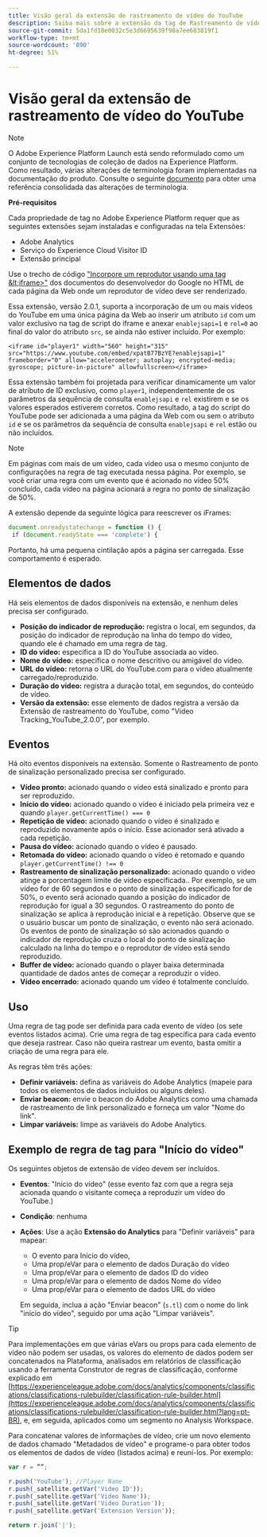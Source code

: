 ```yaml
---
title: Visão geral da extensão de rastreamento de vídeo do YouTube
description: Saiba mais sobre a extensão da tag de Rastreamento de vídeo do YouTube no Adobe Experience Platform.
source-git-commit: 5da1fd18e0032c5e3d6695639f98a7ee683819f1
workflow-type: tm+mt
source-wordcount: '890'
ht-degree: 51%

---
```


# Visão geral da extensão de rastreamento de vídeo do YouTube

>[!NOTE]
>
>O Adobe Experience Platform Launch está sendo reformulado como um conjunto de tecnologias de coleção de dados na Experience Platform. Como resultado, várias alterações de terminologia foram implementadas na documentação do produto. Consulte o seguinte [documento](../../../term-updates.md) para obter uma referência consolidada das alterações de terminologia.

**Pré-requisitos**

Cada propriedade de tag no Adobe Experience Platform requer que as seguintes extensões sejam instaladas e configuradas na tela Extensões:

* Adobe Analytics
* Serviço do Experience Cloud Visitor ID
* Extensão principal

Use o trecho de código [&quot;Incorpore um reprodutor usando uma tag \&lt;iframe\>&quot;](https://developers.google.com/youtube/player_parameters#Manual_IFrame_Embeds) dos documentos do desenvolvedor do Google no HTML de cada página da Web onde um reprodutor de vídeo deve ser renderizado.

Essa extensão, versão 2.0.1, suporta a incorporação de um ou mais vídeos do YouTube em uma única página da Web ao inserir um atributo `id` com um valor exclusivo na tag de script do iframe e anexar `enablejsapi=1` e `rel=0` ao final do valor do atributo `src`, se ainda não estiver incluído. Por exemplo:

`<iframe id="player1" width="560" height="315" src="https://www.youtube.com/embed/xpatB77BzYE?enablejsapi=1" frameborder="0" allow="accelerometer; autoplay; encrypted-media; gyroscope; picture-in-picture" allowfullscreen></iframe>`

Essa extensão também foi projetada para verificar dinamicamente um valor de atributo de ID exclusivo, como `player1`, independentemente de os parâmetros da sequência de consulta `enablejsapi` e `rel` existirem e se os valores esperados estiverem corretos. Como resultado, a tag do script do YouTube pode ser adicionada a uma página da Web com ou sem o atributo `id` e se os parâmetros da sequência de consulta `enablejsapi` e `rel` estão ou não incluídos.

>[!NOTE]
>
>Em páginas com mais de um vídeo, cada vídeo usa o mesmo conjunto de configurações na regra de tag executada nessa página. Por exemplo, se você criar uma regra com um evento que é acionado no vídeo 50% concluído, cada vídeo na página acionará a regra no ponto de sinalização de 50%.

A extensão depende da seguinte lógica para reescrever os iFrames:

```javascript
document.onreadystatechange = function () {
 if (document.readyState === 'complete') {
```

Portanto, há uma pequena cintilação após a página ser carregada. Esse comportamento é esperado.

## Elementos de dados

Há seis elementos de dados disponíveis na extensão, e nenhum deles precisa ser configurado.

* **Posição do indicador de reprodução:** registra o local, em segundos, da posição do indicador de reprodução na linha do tempo do vídeo, quando ele é chamado em uma regra de tag.
* **ID do vídeo:** especifica a ID do YouTube associada ao vídeo.
* **Nome do vídeo:** especifica o nome descritivo ou amigável do vídeo.
* **URL do vídeo:** retorna o URL do YouTube.com para o vídeo atualmente carregado/reproduzido.
* **Duração do vídeo:** registra a duração total, em segundos, do conteúdo de vídeo.
* **Versão da extensão:** esse elemento de dados registra a versão da Extensão de rastreamento do YouTube, como &quot;Video Tracking_YouTube_2.0.0&quot;, por exemplo.

## Eventos

Há oito eventos disponíveis na extensão. Somente o Rastreamento de ponto de sinalização personalizado precisa ser configurado.

* **Vídeo pronto:** acionado quando o vídeo está sinalizado e pronto para ser reproduzido.
* **Início do vídeo:** acionado quando o vídeo é iniciado pela primeira vez e quando `player.getCurrentTime() === 0`
* **Repetição de vídeo:** acionado quando o vídeo é sinalizado e reproduzido novamente após o início. Esse acionador será ativado a cada repetição.
* **Pausa do vídeo:** acionado quando o vídeo é pausado.
* **Retomada do vídeo:** acionado quando o vídeo é retomado e quando `player.getCurrentTime() !== 0`
* **Rastreamento de sinalização personalizado:** acionado quando o vídeo atinge a porcentagem limite de vídeo especificada..
Por exemplo, se um vídeo for de 60 segundos e o ponto de sinalização especificado for de 50%, o evento será acionado quando a posição do indicador de reprodução for igual a 30 segundos. O rastreamento do ponto de sinalização se aplica à reprodução inicial e à repetição. Observe que se o usuário buscar um ponto de sinalização, o evento não será acionado. Os eventos de ponto de sinalização só são acionados quando o indicador de reprodução cruza o local do ponto de sinalização calculado na linha do tempo e o reprodutor de vídeo está sendo reproduzido.
* **Buffer de vídeo:** acionado quando o player baixa determinada quantidade de dados antes de começar a reproduzir o vídeo.
* **Vídeo encerrado:** acionado quando um vídeo é totalmente concluído.

## Uso

Uma regra de tag pode ser definida para cada evento de vídeo (os sete eventos listados acima). Crie uma regra de tag específica para cada evento que deseja rastrear. Caso não queira rastrear um evento, basta omitir a criação de uma regra para ele.

As regras têm três ações:

* **Definir variáveis:** defina as variáveis do Adobe Analytics (mapeie para todos os elementos de dados incluídos ou alguns deles).
* **Enviar beacon:** envie o beacon do Adobe Analytics como uma chamada de rastreamento de link personalizado e forneça um valor &quot;Nome do link&quot;.
* **Limpar variáveis:** limpe as variáveis do Adobe Analytics.

## Exemplo de regra de tag para &quot;Início do vídeo&quot;

Os seguintes objetos de extensão de vídeo devem ser incluídos.

* **Eventos**: &quot;Início do vídeo&quot; (esse evento faz com que a regra seja acionada quando o visitante começa a reproduzir um vídeo do YouTube.)

* **Condição**: nenhuma

* **Ações**: Use a ação **Extensão do Analytics** para &quot;Definir variáveis&quot; para mapear:

   * O evento para Início do vídeo,
   * Uma prop/eVar para o elemento de dados Duração do vídeo
   * Uma prop/eVar para o elemento de dados ID do vídeo
   * Uma prop/eVar para o elemento de dados Nome do vídeo
   * Uma prop/eVar para o elemento de dados URL do vídeo

   Em seguida, inclua a ação &quot;Enviar beacon&quot; (`s.tl`) com o nome do link &quot;início do vídeo&quot;, seguido por uma ação &quot;Limpar variáveis&quot;.

>[!TIP]
> 
>Para implementações em que várias eVars ou props para cada elemento de vídeo não podem ser usadas, os valores do elemento de dados podem ser concatenados na Plataforma, analisados em relatórios de classificação usando a ferramenta Construtor de regras de classificação, conforme explicado em [https://experienceleague.adobe.com/docs/analytics/components/classifications/classifications-rulebuilder/classification-rule-builder.html](https://experienceleague.adobe.com/docs/analytics/components/classifications/classifications-rulebuilder/classification-rule-builder.html?lang=pt-BR), e, em seguida, aplicados como um segmento no Analysis Workspace.

Para concatenar valores de informações de vídeo, crie um novo elemento de dados chamado &quot;Metadados de vídeo&quot; e programe-o para obter todos os elementos de dados de vídeo (listados acima) e reuni-los. Por exemplo:

```javascript
var r = ””;

r.push('YouTube'); //Player Name
r.push(_satellite.getVar('Video ID'));
r.push(_satellite.getVar('Video Name'));
r.push(_satellite.getVar('Video Duration'));
r.push(_satellite.getVar('Extension Version'));

return r.join('|');
```

